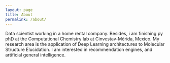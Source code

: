 ```yaml
---
layout: page
title: About
permalink: /about/
---
```


Data scientist working in a home rental company. Besides, i am finishing py phD at the Computational Chemistry lab at Cinvestav-Mérida, Mexico. My research area is the application of Deep Learning architectures to Molecular Structure Elucidation. I am interested in recommendation engines, and artificial general intelligence.

